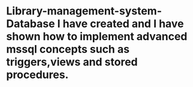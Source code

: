 # Library-management-system-Database I have created and I have shown how to implement advanced mssql concepts such as triggers,views and stored procedures.
